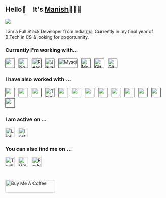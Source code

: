 ## Hello👋 &nbsp;&nbsp;  It's <a href="https://github.com/manishtomarleo21" target="blank">Manish</a>👨🏻‍💻 

<a><img src="https://user-images.githubusercontent.com/73097560/115834477-dbab4500-a447-11eb-908a-139a6edaec5c.gif"></a>

I am a Full Stack Developer from India🇮🇳. Currently in my final year of B.Tech in CS & looking for opportunnity.

### Currently I'm working with...

<a href="" title="C++" target="_blank" rel="noreferrer"><img src="https://upload.wikimedia.org/wikipedia/commons/thumb/1/18/ISO_C%2B%2B_Logo.svg/1822px-ISO_C%2B%2B_Logo.svg.png" alt="" width="30" height="30"/></a>&nbsp;&nbsp;
<a href="" target="_blank" title="Node.js" rel="noreferrer"><img src="https://www.vectorlogo.zone/logos/nodejs/nodejs-icon.svg" alt="Node.js" width="30" height="30"/></a>&nbsp;&nbsp;
<a href="" target="_blank" title="ReactJS" rel="noreferrer"><img src="https://www.vectorlogo.zone/logos/reactjs/reactjs-icon.svg" alt="ReactJS" width="30" height="30"/></a>&nbsp;&nbsp;
<a href="" target="_blank" title="JavaScript" rel="noreferrer"><img src="https://www.freepnglogos.com/uploads/javascript-png/javascript-vector-logo-yellow-png-transparent-javascript-vector-12.png" alt="JavaScript" width="30" height="30"/></a>&nbsp;&nbsp;
<a href="" target="_blank" title="Mysql" rel="noreferrer"><img src="https://www.vectorlogo.zone/logos/mysql/mysql-official.svg" alt="Mysql" width="60" height="30"/></a>&nbsp;&nbsp;
<a href="" target="_blank" title="MongoDB" rel="noreferrer"><img src="https://www.vectorlogo.zone/logos/mongodb/mongodb-icon.svg" alt="Mongo" width="30" height="30"/></a>&nbsp;&nbsp;
<a href="" target="_blank" title="Git" rel="noreferrer"><img src="https://www.vectorlogo.zone/logos/git-scm/git-scm-icon.svg" alt="Git" width="30" height="30"/></a>&nbsp;&nbsp;
<a href="" target="_blank" title="GitHub" rel="noreferrer"><img src="https://www.vectorlogo.zone/logos/github/github-tile.svg" alt="GitHub" width="30" height="30"/></a>&nbsp;&nbsp;

### I have also worked with ...

<a href="" title="Java" target="_blank" rel="noreferrer"><img src="https://www.vectorlogo.zone/logos/java/java-icon.svg" alt="" width="30" height="30"/></a>&nbsp;&nbsp;
<a href="" title="Python" target="_blank" rel="noreferrer"><img src="https://www.vectorlogo.zone/logos/python/python-icon.svg" alt="" width="30" height="30"/></a>&nbsp;&nbsp;
<a href="" title="C" target="_blank" rel="noreferrer"><img src="https://upload.wikimedia.org/wikipedia/commons/1/19/C_Logo.png" alt="" width="30" height="30"/></a>&nbsp;&nbsp;
<a href="" target="_blank" title="TypeScript" rel="noreferrer"><img src="https://www.vectorlogo.zone/logos/typescriptlang/typescriptlang-icon.svg" alt="TypeScript" width="30" height="30"/></a>&nbsp;&nbsp;
<a href="" title="HTML" target="_blank" rel="noreferrer"><img src="https://www.vectorlogo.zone/logos/w3_html5/w3_html5-icon.svg" alt="" width="30" height="30"/></a>&nbsp;&nbsp;
<a href="" title="CSS" target="_blank" rel="noreferrer"><img src="https://www.vectorlogo.zone/logos/w3_css/w3_css-icon.svg" alt="" width="30" height="30"/></a>&nbsp;&nbsp;
<a href="" title="PostgreSQL" target="_blank" rel="noreferrer"><img src="https://www.vectorlogo.zone/logos/postgresql/postgresql-icon.svg" alt="" width="30" height="30"/></a>&nbsp;&nbsp;
<a href="" title="Postman" target="_blank" rel="noreferrer"><img src="https://www.vectorlogo.zone/logos/getpostman/getpostman-icon.svg" alt="" width="30" height="30"/></a>&nbsp;&nbsp;
<a href="" title="Docker" target="_blank" rel="noreferrer"><img src="https://www.vectorlogo.zone/logos/docker/docker-icon.svg" alt="" width="30" height="30"/></a>&nbsp;&nbsp;
<a href="" title="Kubernetes" target="_blank" rel="noreferrer"><img src="https://www.vectorlogo.zone/logos/kubernetes/kubernetes-icon.svg" alt="" width="30" height="30"/></a>&nbsp;&nbsp;
<a href="" title="NextJS" target="_blank" rel="noreferrer"><img src="https://www.vectorlogo.zone/logos/nextjs/nextjs-icon.svg" alt="" width="30" height="30"/></a>&nbsp;&nbsp;
<a href="" title="AWS" target="_blank" rel="noreferrer"><img src="https://www.vectorlogo.zone/logos/amazon_aws/amazon_aws-icon.svg" alt="" width="30" height="30"/></a>&nbsp;&nbsp;
<a href="" title="Firebase" target="_blank" rel="noreferrer"><img src="https://www.vectorlogo.zone/logos/firebase/firebase-icon.svg" alt="" width="30" height="30"/></a>&nbsp;&nbsp;



### I am active on ...

<a href="https://www.linkedin.com/in/manishtomar2104/" title="manishtomar" target="_blank" rel="noreferrer"><img src="https://www.vectorlogo.zone/logos/linkedin/linkedin-tile.svg" alt="LinkedIn" width="30" height="30"/></a>&nbsp;&nbsp;
<a href="https://www.instagram.com/manishtomar_21/" title="Instagram" target="_blank" rel="noreferrer"><img src="https://www.vectorlogo.zone/logos/instagram/instagram-icon.svg" alt="Instagram" width="30" height="30"/></a>



### You can also find me on ...

<a href="https://twitter.com/maxtomar" target="_blank" title="X" rel="noreferrer"><img src="https://www.vectorlogo.zone/logos/twitter/twitter-official.svg" alt="Twitter" width="30" height="30"/></a>&nbsp;&nbsp;
<a href="mailto:manishtomarleo21@gmail.com" target="_blank" title="Mail" rel="noreferrer"><img src="https://www.vectorlogo.zone/logos/gmail/gmail-tile.svg" alt="Gmail" width="30" height="30"/></a>&nbsp;&nbsp;
<a href="https://www.reddit.com/" target="_blank" title="Reddit" rel="noreferrer"><img src="https://www.vectorlogo.zone/logos/reddit/reddit-tile.svg" alt="Reddit" width="30" height="30"/></a>



# 

<a href="https://www.buymeacoffee.com/" target="_blank"><img src="https://cdn.buymeacoffee.com/buttons/v2/default-yellow.png" alt="Buy Me A Coffee" style="height: 40px !important;width: 157px !important;" ></a>

<!--

<!--
**manishtomarleo21/manishtomarleo21** is a ✨ _special_ ✨ repository because its `README.md` (this file) appears on your GitHub profile.

Here are some ideas to get you started:

- 🔭 I’m currently working on ...
- 🌱 I’m currently learning ...
- 👯 I’m looking to collaborate on ...
- 🤔 I’m looking for help with ...
- 💬 Ask me about ...
- 📫 How to reach me: ...
- 😄 Pronouns: ...
- ⚡ Fun fact: ...
-->
